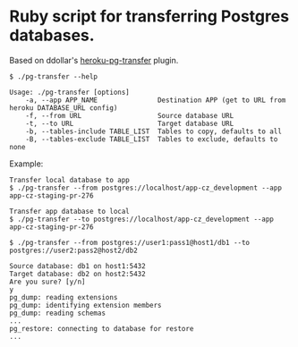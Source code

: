# Ruby script for transferring Postgres databases.

Based on ddollar's [heroku-pg-transfer](https://github.com/ddollar/heroku-pg-transfer) plugin.

	$ ./pg-transfer --help

	Usage: ./pg-transfer [options]
		-a, --app APP_NAME               Destination APP (get to URL from heroku DATABASE_URL config)
		-f, --from URL                   Source database URL
		-t, --to URL                     Target database URL
		-b, --tables-include TABLE_LIST  Tables to copy, defaults to all
		-B, --tables-exclude TABLE_LIST  Tables to exclude, defaults to none

Example:

	Transfer local database to app
	$ ./pg-transfer --from postgres://localhost/app-cz_development --app app-cz-staging-pr-276

	Transfer app database to local
	$ ./pg-transfer --to postgres://localhost/app-cz_development --app app-cz-staging-pr-276

	$ ./pg-transfer --from postgres://user1:pass1@host1/db1 --to postgres://user2:pass2@host2/db2

	Source database: db1 on host1:5432
	Target database: db2 on host2:5432
	Are you sure? [y/n]
	y
	pg_dump: reading extensions
	pg_dump: identifying extension members
	pg_dump: reading schemas
	...
	pg_restore: connecting to database for restore
	...
